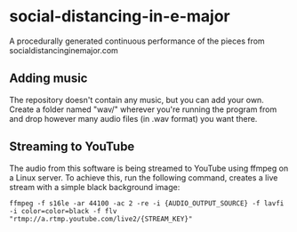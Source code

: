 # social-distancing-in-e-major
A procedurally generated continuous performance of the pieces from socialdistancinginemajor.com

## Adding music
The repository doesn't contain any music, but you can add your own. Create a folder named "wav/" wherever you're running the program from and drop however many audio files (in .wav format) you want there.

## Streaming to YouTube
The audio from this software is being streamed to YouTube using ffmpeg on a Linux server. To achieve this, run the following command, creates a live stream with a simple black background image:

    ffmpeg -f s16le -ar 44100 -ac 2 -re -i {AUDIO_OUTPUT_SOURCE} -f lavfi -i color=color=black -f flv "rtmp://a.rtmp.youtube.com/live2/{STREAM_KEY}"
  
